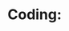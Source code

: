 
# Coding:
<!--
**jackpraveenraj/jackpraveenraj** is a ✨ _special_ ✨ repository because its `README.md` (this file) appears on your GitHub profile.
![](https://img.shields.io/badge/Cloud-Digital_Ocean-informational?style=flat&logoColor=white&color=f34242)



